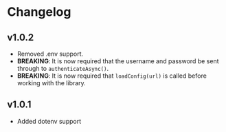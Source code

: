 # Changelog

## v1.0.2

- Removed .env support.
- **BREAKING**: It is now required that the username and password be sent through to `authenticateAsync()`.
- **BREAKING**: It is now required that `loadConfig(url)` is called before working with the library.

## v1.0.1

- Added dotenv support
